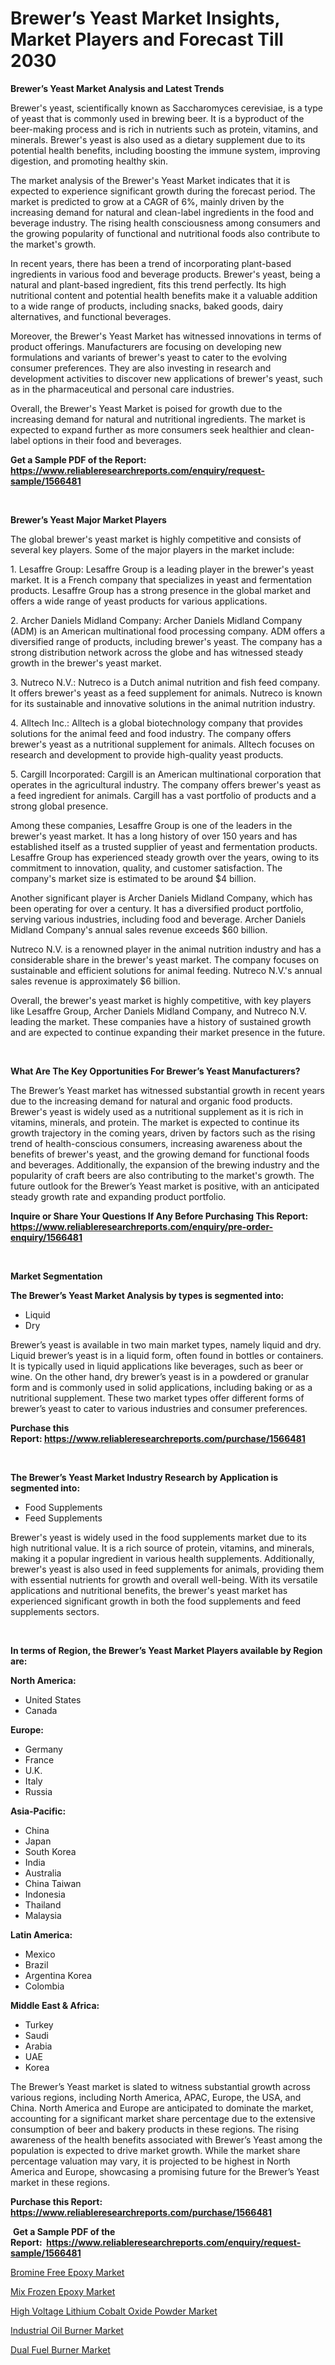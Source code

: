 <p><h1>Brewer’s Yeast Market Insights, Market Players and Forecast Till 2030</h1></p><p><strong>Brewer’s Yeast Market Analysis and Latest Trends</strong></p>
<p><p>Brewer's yeast, scientifically known as Saccharomyces cerevisiae, is a type of yeast that is commonly used in brewing beer. It is a byproduct of the beer-making process and is rich in nutrients such as protein, vitamins, and minerals. Brewer's yeast is also used as a dietary supplement due to its potential health benefits, including boosting the immune system, improving digestion, and promoting healthy skin.</p><p>The market analysis of the Brewer's Yeast Market indicates that it is expected to experience significant growth during the forecast period. The market is predicted to grow at a CAGR of 6%, mainly driven by the increasing demand for natural and clean-label ingredients in the food and beverage industry. The rising health consciousness among consumers and the growing popularity of functional and nutritional foods also contribute to the market's growth.</p><p>In recent years, there has been a trend of incorporating plant-based ingredients in various food and beverage products. Brewer's yeast, being a natural and plant-based ingredient, fits this trend perfectly. Its high nutritional content and potential health benefits make it a valuable addition to a wide range of products, including snacks, baked goods, dairy alternatives, and functional beverages.</p><p>Moreover, the Brewer's Yeast Market has witnessed innovations in terms of product offerings. Manufacturers are focusing on developing new formulations and variants of brewer's yeast to cater to the evolving consumer preferences. They are also investing in research and development activities to discover new applications of brewer's yeast, such as in the pharmaceutical and personal care industries.</p><p>Overall, the Brewer's Yeast Market is poised for growth due to the increasing demand for natural and nutritional ingredients. The market is expected to expand further as more consumers seek healthier and clean-label options in their food and beverages.</p></p>
<p><strong>Get a Sample PDF of the Report:&nbsp; <a href="https://www.reliableresearchreports.com/enquiry/request-sample/1566481">https://www.reliableresearchreports.com/enquiry/request-sample/1566481</a></strong></p>
<p>&nbsp;</p>
<p><strong>Brewer’s Yeast Major Market Players</strong></p>
<p><p>The global brewer's yeast market is highly competitive and consists of several key players. Some of the major players in the market include:</p><p>1. Lesaffre Group: Lesaffre Group is a leading player in the brewer's yeast market. It is a French company that specializes in yeast and fermentation products. Lesaffre Group has a strong presence in the global market and offers a wide range of yeast products for various applications.</p><p>2. Archer Daniels Midland Company: Archer Daniels Midland Company (ADM) is an American multinational food processing company. ADM offers a diversified range of products, including brewer's yeast. The company has a strong distribution network across the globe and has witnessed steady growth in the brewer's yeast market.</p><p>3. Nutreco N.V.: Nutreco is a Dutch animal nutrition and fish feed company. It offers brewer's yeast as a feed supplement for animals. Nutreco is known for its sustainable and innovative solutions in the animal nutrition industry.</p><p>4. Alltech Inc.: Alltech is a global biotechnology company that provides solutions for the animal feed and food industry. The company offers brewer's yeast as a nutritional supplement for animals. Alltech focuses on research and development to provide high-quality yeast products.</p><p>5. Cargill Incorporated: Cargill is an American multinational corporation that operates in the agricultural industry. The company offers brewer's yeast as a feed ingredient for animals. Cargill has a vast portfolio of products and a strong global presence.</p><p>Among these companies, Lesaffre Group is one of the leaders in the brewer's yeast market. It has a long history of over 150 years and has established itself as a trusted supplier of yeast and fermentation products. Lesaffre Group has experienced steady growth over the years, owing to its commitment to innovation, quality, and customer satisfaction. The company's market size is estimated to be around $4 billion.</p><p>Another significant player is Archer Daniels Midland Company, which has been operating for over a century. It has a diversified product portfolio, serving various industries, including food and beverage. Archer Daniels Midland Company's annual sales revenue exceeds $60 billion.</p><p>Nutreco N.V. is a renowned player in the animal nutrition industry and has a considerable share in the brewer's yeast market. The company focuses on sustainable and efficient solutions for animal feeding. Nutreco N.V.'s annual sales revenue is approximately $6 billion.</p><p>Overall, the brewer's yeast market is highly competitive, with key players like Lesaffre Group, Archer Daniels Midland Company, and Nutreco N.V. leading the market. These companies have a history of sustained growth and are expected to continue expanding their market presence in the future.</p></p>
<p>&nbsp;</p>
<p><strong>What Are The Key Opportunities For Brewer’s Yeast Manufacturers?</strong></p>
<p><p>The Brewer’s Yeast market has witnessed substantial growth in recent years due to the increasing demand for natural and organic food products. Brewer's yeast is widely used as a nutritional supplement as it is rich in vitamins, minerals, and protein. The market is expected to continue its growth trajectory in the coming years, driven by factors such as the rising trend of health-conscious consumers, increasing awareness about the benefits of brewer's yeast, and the growing demand for functional foods and beverages. Additionally, the expansion of the brewing industry and the popularity of craft beers are also contributing to the market's growth. The future outlook for the Brewer’s Yeast market is positive, with an anticipated steady growth rate and expanding product portfolio.</p></p>
<p><strong>Inquire or Share Your Questions If Any Before Purchasing This Report: <a href="https://www.reliableresearchreports.com/enquiry/pre-order-enquiry/1566481">https://www.reliableresearchreports.com/enquiry/pre-order-enquiry/1566481</a></strong></p>
<p>&nbsp;</p>
<p><strong>Market Segmentation</strong></p>
<p><strong>The Brewer’s Yeast Market Analysis by types is segmented into:</strong></p>
<p><ul><li>Liquid</li><li>Dry</li></ul></p>
<p><p>Brewer’s yeast is available in two main market types, namely liquid and dry. Liquid brewer’s yeast is in a liquid form, often found in bottles or containers. It is typically used in liquid applications like beverages, such as beer or wine. On the other hand, dry brewer’s yeast is in a powdered or granular form and is commonly used in solid applications, including baking or as a nutritional supplement. These two market types offer different forms of brewer’s yeast to cater to various industries and consumer preferences.</p></p>
<p><strong>Purchase this Report:&nbsp;<a href="https://www.reliableresearchreports.com/purchase/1566481">https://www.reliableresearchreports.com/purchase/1566481</a></strong></p>
<p>&nbsp;</p>
<p><strong>The Brewer’s Yeast Market Industry Research by Application is segmented into:</strong></p>
<p><ul><li>Food Supplements</li><li>Feed Supplements</li></ul></p>
<p><p>Brewer's yeast is widely used in the food supplements market due to its high nutritional value. It is a rich source of protein, vitamins, and minerals, making it a popular ingredient in various health supplements. Additionally, brewer's yeast is also used in feed supplements for animals, providing them with essential nutrients for growth and overall well-being. With its versatile applications and nutritional benefits, the brewer's yeast market has experienced significant growth in both the food supplements and feed supplements sectors.</p></p>
<p>&nbsp;</p>
<p><strong>In terms of Region, the Brewer’s Yeast Market Players available by Region are:</strong></p>
<p>
    <p> <strong> North America: </strong>
        <ul>
            <li>United States</li>
            <li>Canada</li>
        </ul>
        </p> 
    <p> <strong> Europe: </strong>
        <ul>
            <li>Germany</li>
            <li>France</li>
            <li>U.K.</li>
            <li>Italy</li>
            <li>Russia</li>
        </ul>
        </p> 
    <p> <strong> Asia-Pacific: </strong>
        <ul>
            <li>China</li>
            <li>Japan</li>
            <li>South Korea</li>
            <li>India</li>
            <li>Australia</li>
            <li>China Taiwan</li>
            <li>Indonesia</li>
            <li>Thailand</li>
            <li>Malaysia</li>
        </ul>
        </p> 
    <p> <strong> Latin America: </strong>
        <ul>
            <li>Mexico</li>
            <li>Brazil</li>
            <li>Argentina Korea</li>
            <li>Colombia</li>
        </ul>
        </p> 
    <p> <strong> Middle East & Africa: </strong>
        <ul>
            <li>Turkey</li>
            <li>Saudi</li>
            <li>Arabia</li>
            <li>UAE</li>
            <li>Korea</li>
        </ul>
    </p>
    </p>
<p><p>The Brewer’s Yeast market is slated to witness substantial growth across various regions, including North America, APAC, Europe, the USA, and China. North America and Europe are anticipated to dominate the market, accounting for a significant market share percentage due to the extensive consumption of beer and bakery products in these regions. The rising awareness of the health benefits associated with Brewer’s Yeast among the population is expected to drive market growth. While the market share percentage valuation may vary, it is projected to be highest in North America and Europe, showcasing a promising future for the Brewer’s Yeast market in these regions.</p></p>
<p><strong>Purchase this Report: <a href="https://www.reliableresearchreports.com/purchase/1566481">https://www.reliableresearchreports.com/purchase/1566481</a></strong></p>
<p>&nbsp;<strong>Get a Sample PDF of the Report:&nbsp;&nbsp;<a href="https://www.reliableresearchreports.com/enquiry/request-sample/1566481">https://www.reliableresearchreports.com/enquiry/request-sample/1566481</a></strong></p>
<p><strong></strong></p>
<p><p><a href="https://www.linkedin.com/pulse/bromine-free-epoxy-market-share-amp-new-trends-analysis-qbdwe/">Bromine Free Epoxy Market</a></p><p><a href="https://www.linkedin.com/pulse/mix-frozen-epoxy-market-share-amp-new-trends-analysis-1r5re/">Mix Frozen Epoxy Market</a></p><p><a href="https://www.linkedin.com/pulse/high-voltage-lithium-cobalt-oxide-powder-market-share-amp-dnwre/">High Voltage Lithium Cobalt Oxide Powder Market</a></p><p><a href="https://medium.com/@mskylatoy/industrial-oil-burner-market-size-growth-forecast-2023-2030-63b669b90dff">Industrial Oil Burner Market</a></p><p><a href="https://medium.com/@darbyledner/dual-fuel-burner-market-size-growth-forecast-2023-2030-354c6d44c113">Dual Fuel Burner Market</a></p></p>